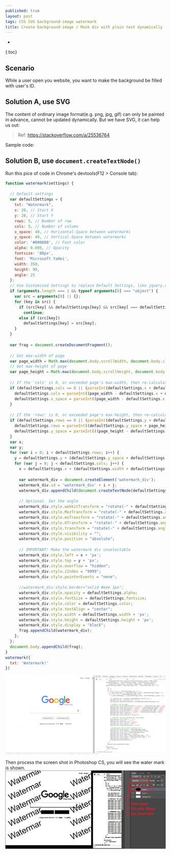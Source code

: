 ```yaml
---
published: true
layout: post
tags: CSS SVG background-image watermark
title: Create background-image / Mask div with plain text dynamically
---
```


* 
{:toc}

## Scenario
 While a user open you website, you want to make the background be filled with user's ID. 

## Solution A, use SVG
 The content of ordinary image format(e.g. png, jpg, gif) can only be painted in advance, cannot be updated dynamically. But we have SVG, it can help us out:
 
> Ref: https://stackoverflow.com/a/25536764

Sample code:

<script async src="//jsfiddle.net/neotan12/0gwh4nb6/embed/html,css,result/"></script>

## Solution B, use `document.createTextNode()`


Run this pice of code in Chrome's devtools(F12 > Console tab):

```js
function watermark(settings) {

  // Default settings
  var defaultSettings = {
    txt: "Watermark",
    x: 20, // Start X
    y: 20, // Start Y
    rows: 5, // Number of row
    cols: 5, // Number of column
    x_space: 40, // Horizontal-Space between watermarks
    y_space: 40, // Vertical-Space between watermarks
    color: '#000000', // Font color
    alpha: 0.005, // Opacity
    fontsize: '80px',
    font: 'Microsoft YaHei',
    width: 350,
    height: 90,
    angle: 25
  };
  // Use Customized Settings to replace Default Settings, like jquery.extend
  if (arguments.length === 1 && typeof arguments[0] === "object") {
    var src = arguments[0] || {};
    for (key in src) {
      if (src[key] && defaultSettings[key] && src[key] === defaultSettings[key])
        continue;
      else if (src[key])
        defaultSettings[key] = src[key];
    }
  }

  var frag = document.createDocumentFragment();

  // Get max-width of page
  var page_width = Math.max(document.body.scrollWidth, document.body.clientWidth);
  // Get max-height of page
  var page_height = Math.max(document.body.scrollHeight, document.body.clientHeight);

  // If the 'cols' is 0, or exceeded page's max-width, then re-calculate 'cols' and 'x_space'
  if (defaultSettings.cols == 0 || (parseInt(defaultSettings.x + defaultSettings.width * defaultSettings.cols + defaultSettings.x_space * (defaultSettings.cols - 1)) > page_width)) {
    defaultSettings.cols = parseInt((page_width - defaultSettings.x + defaultSettings.x_space) / (defaultSettings.width + defaultSettings.x_space));
    defaultSettings.x_space = parseInt((page_width - defaultSettings.x - defaultSettings.width * defaultSettings.cols) / (defaultSettings.cols - 1));
  }

  // If the 'rows' is 0, or exceeded page's max-height, then re-calculate 'rows' and 'y_space'
  if (defaultSettings.rows == 0 || (parseInt(defaultSettings.y + defaultSettings.height * defaultSettings.rows + defaultSettings.y_space * (defaultSettings.rows - 1)) > page_height)) {
    defaultSettings.rows = parseInt((defaultSettings.y_space + page_height - defaultSettings.y) / (defaultSettings.height + defaultSettings.y_space));
    defaultSettings.y_space = parseInt(((page_height - defaultSettings.y) - defaultSettings.height * defaultSettings.rows) / (defaultSettings.rows - 1));
  }
  var x;
  var y;
  for (var i = 0; i < defaultSettings.rows; i++) {
    y = defaultSettings.y + (defaultSettings.y_space + defaultSettings.height) * i;
    for (var j = 0; j < defaultSettings.cols; j++) {
      x = defaultSettings.x + (defaultSettings.width + defaultSettings.x_space) * j;

      var watermark_div = document.createElement('watermark_div');
      watermark_div.id = 'watermark_div' + i + j;
      watermark_div.appendChild(document.createTextNode(defaultSettings.txt));

      // Optional. Set the angle
      watermark_div.style.webkitTransform = "rotate(-" + defaultSettings.angle + "deg)";
      watermark_div.style.MozTransform = "rotate(-" + defaultSettings.angle + "deg)";
      watermark_div.style.msTransform = "rotate(-" + defaultSettings.angle + "deg)";
      watermark_div.style.OTransform = "rotate(-" + defaultSettings.angle + "deg)";
      watermark_div.style.transform = "rotate(-" + defaultSettings.angle + "deg)";
      watermark_div.style.visibility = "";
      watermark_div.style.position = "absolute";

      // IMPORTANT! Make the watermark div unselectable
      watermark_div.style.left = x + 'px';
      watermark_div.style.top = y + 'px';
      watermark_div.style.overflow = "hidden";
      watermark_div.style.zIndex = "9999";
      watermark_div.style.pointerEvents = "none";

      //watermark_div.style.border="solid #eee 1px";
      watermark_div.style.opacity = defaultSettings.alpha;
      watermark_div.style.fontSize = defaultSettings.fontsize;
      watermark_div.style.color = defaultSettings.color;
      watermark_div.style.textAlign = "center";
      watermark_div.style.width = defaultSettings.width + 'px';
      watermark_div.style.height = defaultSettings.height + 'px';
      watermark_div.style.display = "block";
      frag.appendChild(watermark_div);
    };
  };
  document.body.appendChild(frag);
}
watermark({
  txt: 'Watermark!'
})

```

![Run JS in Chrome's devtools](/_posts/images/watermark-run-js.png)

Then process the screen shot in Photoshop CS, you will see the water mark is shown.
![Watermark in JS](/_posts/images/watermark-js.png)
